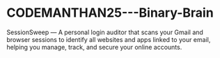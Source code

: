 # CODEMANTHAN25---Binary-Brain
SessionSweep — A personal login auditor that scans your Gmail and browser sessions to identify all websites and apps linked to your email, helping you manage, track, and secure your online accounts.
